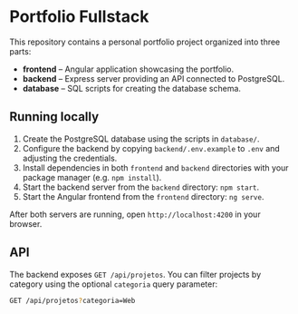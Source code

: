 # Portfolio Fullstack

This repository contains a personal portfolio project organized into three parts:

- **frontend** – Angular application showcasing the portfolio.
- **backend** – Express server providing an API connected to PostgreSQL.
- **database** – SQL scripts for creating the database schema.

## Running locally

1. Create the PostgreSQL database using the scripts in `database/`.
2. Configure the backend by copying `backend/.env.example` to `.env` and adjusting the credentials.
3. Install dependencies in both `frontend` and `backend` directories with your package manager (e.g. `npm install`).
4. Start the backend server from the `backend` directory: `npm start`.
5. Start the Angular frontend from the `frontend` directory: `ng serve`.

After both servers are running, open `http://localhost:4200` in your browser.

## API

The backend exposes `GET /api/projetos`. You can filter projects by category
using the optional `categoria` query parameter:

```bash
GET /api/projetos?categoria=Web
```
